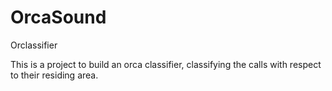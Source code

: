 # OrcaSound
 Orclassifier

This is a project to build an orca classifier, classifying the calls with respect to their residing area.
